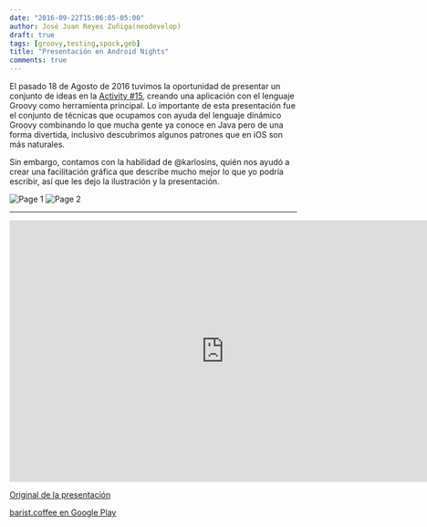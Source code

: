```yaml
---
date: "2016-09-22T15:06:05-05:00"
author: José Juan Reyes Zuñiga(neodevelop)
draft: true
tags: [groovy,testing,spock,geb]
title: "Presentación en Android Nights"
comments: true
---
```


El pasado 18 de Agosto de 2016 tuvimos la oportunidad de presentar un conjunto de ideas en la [Activity #15][1], creando una aplicación con el lenguaje Groovy como herramienta principal. Lo importante de esta presentación fue el conjunto de técnicas que ocupamos con ayuda del lenguaje dinámico Groovy combinando lo que mucha gente ya conoce en Java pero de una forma divertida, inclusivo descubrimos algunos patrones que en iOS son más naturales.

Sin embargo, contamos con la habilidad de @karlosins, quién nos ayudó a crear una facilitación gráfica que describe mucho mejor lo que yo podría escribir, así que les dejo la ilustración y la presentación.

![Page 1](/images/page-1.jpg)
![Page 2](/images/page-2.jpg)

<hr/>

<iframe width="752" height="459" src="http://android.makingdevs.com/#/1" frameborder="0" allowfullscreen></iframe>

[Original de la presentación][2]

[barist.coffee en Google Play][3]


[1]: http://www.seleniumhq.org/projects/webdriver/
[2]: http://android.makingdevs.com/#/1
[3]: http://barist.coffee
